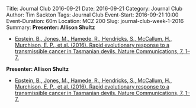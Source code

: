 Title: Journal Club 2016-09-21
Date: 2016-09-21
Category: Journal Club
Author: Tim Sackton
Tags: Journal Club
Event-Start: 2016-09-21 10:00
Event-Duration: 60m
Location: MCZ 200
Slug: journal-club-week-1-2016
Summary: <strong>Presenter: Allison Shultz</strong><ul><li><a href="http://doi.org/10.1038/ncomms12684">Epstein, B., Jones, M., Hamede, R., Hendricks, S., McCallum, H., Murchison, E. P., et al. (2016). Rapid evolutionary response to a transmissible cancer in Tasmanian devils. Nature Communications, 7, 1–7.</a></li></ul>

 <strong>Presenter: Allison Shultz</strong><ul><li><a href="http://doi.org/10.1038/ncomms12684">Epstein, B., Jones, M., Hamede, R., Hendricks, S., McCallum, H., Murchison, E. P., et al. (2016). Rapid evolutionary response to a transmissible cancer in Tasmanian devils. Nature Communications, 7, 1–7.</a></li></ul>